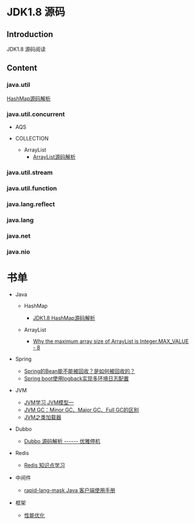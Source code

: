 # JDK1.8 源码

## Introduction
JDK1.8 源码阅读

## Content

### java.util
<a href="https://github.com/yueny/JDKSource1.8/blob/master/src/java/util/HashMap.java">HashMap源码解析</a><br/>

### java.util.concurrent
+ AQS

+ COLLECTION
  - ArrayList
    + <a href="https://github.com/yueny/JDKSource1.8/blob/master/src/java/util/ArrayList.java">ArrayList源码解析</a><br/>
    

### java.util.stream

### java.util.function

### java.lang.reflect

### java.lang

### java.net

### java.nio


# 书单
* Java
   + HashMap
      - <a href="https://muzinuo.com/article/25">JDK1.8 HashMap源码解析</a><br/>
      
   + ArrayList
      - <a href="https://muzinuo.com/article/26">Why the maximum array size of ArrayList is Integer.MAX_VALUE - 8</a><br/>


* Spring
  + <a href="https://muzinuo.com/article/27">Spring的Bean能不能被回收？是如何被回收的？</a><br/>
  + <a href="https://muzinuo.com/article/32">Spring boot使用logback实现多环境日志配置</a><br/>
  
* JVM
  + <a href="https://muzinuo.com/article/28">JVM学习 JVM模型一</a><br/>
  + <a href="https://muzinuo.com/article/6">JVM GC：Minor GC、Major GC、Full GC的区别</a><br/>
  + <a href="https://github.com/yueny/JDKSource1.8/blob/master/src/books/M201910/JVM之类加载器.md">JVM之类加载器</a><br/>

* Dubbo
  + <a href="https://muzinuo.com/article/30">Dubbo 源码解析 ------ 优雅停机</a><br/>

* Redis
  + <a href="https://muzinuo.com/article/31">Redis 知识点学习</a><br/>

* 中间件
  + <a href="https://muzinuo.com/article/29">rapid-lang-mask Java 客户端使用手册</a><br/>

* 框架
  + <a href="https://github.com/yueny/JDKSource1.8/blob/master/src/books/M201910/性能优化.md">性能优化</a><br/>
           